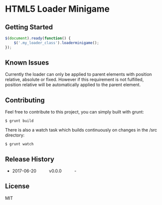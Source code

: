 # HTML5 Loader Minigame


## Getting Started

```js
$(document).ready(function() {
    $('.my_loader_class').loaderminigame();
});
```
## Known Issues
Currently the loader can only be applied to parent elements with position relative, absolute or fixed.
However if this requirement is not fulfilled, position relative will be automatically applied to the parent element.

## Contributing

Feel free to contribute to this project, you can simply built with grunt:
```shell
$ grunt build
```
There is also a watch task which builds continuously on changes in the /src directory:
```shell
$ grunt watch
```


## Release History

 * 2017-06-20   v0.0.0   -

## License
MIT